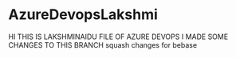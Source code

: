 # AzureDevopsLakshmi
HI THIS IS LAKSHMINAIDU FILE OF AZURE DEVOPS
I MADE SOME CHANGES TO THIS BRANCH
squash changes
for bebase
